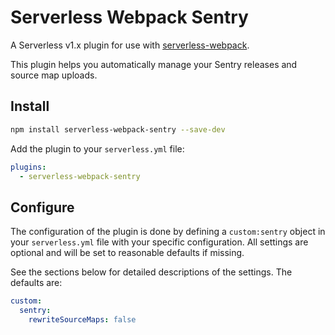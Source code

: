 # Serverless Webpack Sentry

A Serverless v1.x plugin for use with [serverless-webpack][link-serverless-webpack].

This plugin helps you automatically manage your Sentry releases and source map uploads.

## Install

```bash
npm install serverless-webpack-sentry --save-dev
```

Add the plugin to your `serverless.yml` file:

```yaml
plugins:
  - serverless-webpack-sentry
```

## Configure

The configuration of the plugin is done by defining a `custom:sentry` object in your `serverless.yml` file with your specific configuration. All settings are optional and will be set to reasonable defaults if missing.

See the sections below for detailed descriptions of the settings. The defaults are:

```yaml
custom:
  sentry:
    rewriteSourceMaps: false
```

[link-serverless-webpack]: https://github.com/serverless-heaven/serverless-webpack
